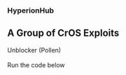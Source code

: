 ### HyperionHub

## A Group of CrOS Exploits

Unblocker (Pollen) 
<br/> 
<br/>
Run the code below
<br/>
<br/>
<code>
</code>
